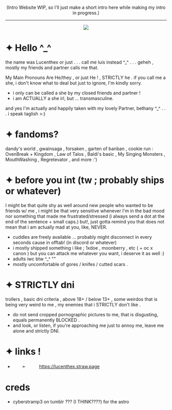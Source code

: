 <p align="center"

(Intro Website WIP, so I'll just make a short intro here while making my intro in progress.)

***

<p align="center"

  ![](https://64.media.tumblr.com/8f7f0071273d2e11c30296d0c5ae81e3/b98005af2980e008-65/s1280x1920/64d084173bb767421a1e19481f43c0f3b6366786.pnj)
# ✦ Hello ^_^
the name was Lucenthex or just . . . call me luis instead ^_^ . . . geheh , mostly my friends and partner calls me that.

My Main Pronouns Are He/they , or just He ! , STRICTLY he . if you call me a she, i don't know what to deal but just to ignore, I'm kindly sorry.
- i only can be called a she by my closed friends and partner !
- i am ACTUALLY a she irl, but ... transmasculine.

and yes I'm actually and happily taken with my lovely Partner, bethany ^_^ . . .
i speak taglish >:)

# ✦ fandoms?
dandy's world , gwainsaga , forsaken , garten of banban , cookie run : OvenBreak + Kingdom , Law of Talos , Baldi's basic , My Singing Monsters , MouthWashing , Regretevator , and more :')

# ✦ before you int (tw ; probably ships or whatever)
I might be that quite shy as well around new people who wanted to be friends w/ me , i might be that very sensitive whenever I'm in the bad mood nor something that made me frustrated/stressed (i always send a dot at the end of the sentence + small caps.) but!, just gotta remind you that does not mean that i am actually mad at you, like, NEVER.
- cuddles are freely available ... probably might disconnect in every seconds cause in offtab! (in discord or whatever)
- i mostly shipped something i like ; 1xdoe , moonberry , etc ( + oc x canon ) but you can attack me whatever you want, i deserve it as well :)
- adults iwc btw ^_^ ""
- mostly uncomfortable of gores / knifes / cutted scars .

# ✦ STRICTLY dni
trollers , basic dni criteria , above 18+ / below 13+ , some weirdos that is being very weird to me , my enemies that i STRICTLY don't like .
- do not send cropped pornographic pictures to me, that is disgusting, equals permanently BLOCKED .
- and look, or listen, if you're approaching me just to annoy me, leave me alone and strictly DNI.

# ✦ links !
- 　　➣　　　https://lucenthex.straw.page

# creds
- cyberstramp3 on tumblr ??? (I THINK????) for the astro
